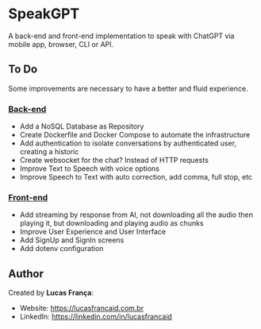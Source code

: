 # SpeakGPT
A back-end and front-end implementation to speak with ChatGPT via mobile app, browser, CLI or API.

## To Do
Some improvements are necessary to have a better and fluid experience.

### [Back-end](./backend/)
* Add a NoSQL Database as Repository
* Create Dockerfile and Docker Compose to automate the infrastructure
* Add authentication to isolate conversations by authenticated user, creating a historic
* Create websocket for the chat? Instead of HTTP requests
* Improve Text to Speech with voice options
* Improve Speech to Text with auto correction, add comma, full stop, etc

### [Front-end](./frontend/)
* Add streaming by response from AI, not downloading all the audio then playing it, but downloading and playing audio as chunks
* Improve User Experience and User Interface
* Add SignUp and SignIn screens
* Add dotenv configuration

## Author
Created by **Lucas França**:
* Website: https://lucasfrancaid.com.br
* LinkedIn: https://linkedin.com/in/lucasfrancaid
